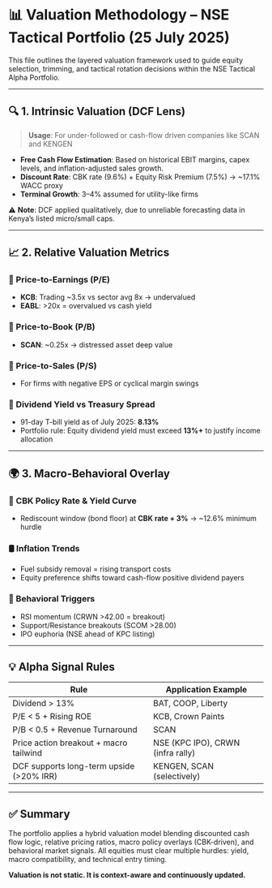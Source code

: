 # 📊 Valuation Methodology – NSE Tactical Portfolio (25 July 2025)

This file outlines the layered valuation framework used to guide equity selection, trimming, and tactical rotation decisions within the NSE Tactical Alpha Portfolio. 

---

## 🔍 1. Intrinsic Valuation (DCF Lens)

> **Usage**: For under-followed or cash-flow driven companies like SCAN and KENGEN

- **Free Cash Flow Estimation**: Based on historical EBIT margins, capex levels, and inflation-adjusted sales growth.
- **Discount Rate**: CBK rate (9.6%) + Equity Risk Premium (7.5%) → ~17.1% WACC proxy
- **Terminal Growth**: 3–4% assumed for utility-like firms

⚠️ **Note**: DCF applied qualitatively, due to unreliable forecasting data in Kenya’s listed micro/small caps.

---

## 📈 2. Relative Valuation Metrics

### 🔹 Price-to-Earnings (P/E)
- **KCB**: Trading ~3.5x vs sector avg 8x → undervalued
- **EABL**: >20x = overvalued vs cash yield

### 🔹 Price-to-Book (P/B)
- **SCAN**: ~0.25x → distressed asset deep value

### 🔹 Price-to-Sales (P/S)
- For firms with negative EPS or cyclical margin swings

### 🔹 Dividend Yield vs Treasury Spread
- 91-day T-bill yield as of July 2025: **8.13%**
- Portfolio rule: Equity dividend yield must exceed **13%+** to justify income allocation

---

## 🌍 3. Macro-Behavioral Overlay

### 🏦 CBK Policy Rate & Yield Curve
- Rediscount window (bond floor) at **CBK rate + 3%** → ~12.6% minimum hurdle

### 🛢️ Inflation Trends
- Fuel subsidy removal = rising transport costs
- Equity preference shifts toward cash-flow positive dividend payers

### 🧠 Behavioral Triggers
- RSI momentum (CRWN >42.00 = breakout)
- Support/Resistance breakouts (SCOM >28.00)
- IPO euphoria (NSE ahead of KPC listing)

---

## 💡 Alpha Signal Rules

| Rule                                       | Application Example                |
|-------------------------------------------|------------------------------------|
| Dividend > 13%                            | BAT, COOP, Liberty                 |
| P/E < 5 + Rising ROE                      | KCB, Crown Paints                  |
| P/B < 0.5 + Revenue Turnaround            | SCAN                               |
| Price action breakout + macro tailwind   | NSE (KPC IPO), CRWN (infra rally) |
| DCF supports long-term upside (>20% IRR)  | KENGEN, SCAN (selectively)        |

---

## ✅ Summary
The portfolio applies a hybrid valuation model blending discounted cash flow logic, relative pricing ratios, macro policy overlays (CBK-driven), and behavioral market signals. All equities must clear multiple hurdles: yield, macro compatibility, and technical entry timing.

**Valuation is not static. It is context-aware and continuously updated.**